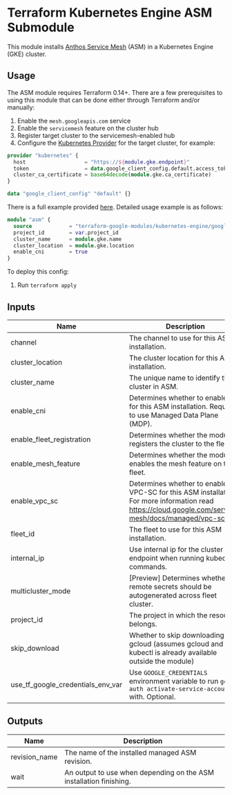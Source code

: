 # Terraform Kubernetes Engine ASM Submodule

This module installs [Anthos Service Mesh](https://cloud.google.com/service-mesh/docs) (ASM) in a Kubernetes Engine (GKE) cluster.

## Usage

 The ASM module requires Terraform 0.14+. There are a few prerequisites to using this module that can be done either through Terraform and/or manually:

1. Enable the `mesh.googleapis.com` service
1. Enable the `servicemesh` feature on the cluster hub
1. Register target cluster to the servicemesh-enabled hub
1. Configure the [Kubernetes Provider](https://registry.terraform.io/providers/hashicorp/kubernetes/latest/docs) for the target cluster, for example:

```tf
provider "kubernetes" {
  host                   = "https://${module.gke.endpoint}"
  token                  = data.google_client_config.default.access_token
  cluster_ca_certificate = base64decode(module.gke.ca_certificate)
}

data "google_client_config" "default" {}
```

There is a full example provided [here](../../examples/simple_zonal_with_asm). Detailed usage example is as follows:

```tf
module "asm" {
  source            = "terraform-google-modules/kubernetes-engine/google//modules/asm"
  project_id        = var.project_id
  cluster_name      = module.gke.name
  cluster_location  = module.gke.location
  enable_cni        = true
}
```

To deploy this config:

1. Run `terraform apply`

 <!-- BEGINNING OF PRE-COMMIT-TERRAFORM DOCS HOOK -->
## Inputs

| Name | Description | Type | Default | Required |
|------|-------------|------|---------|:--------:|
| channel | The channel to use for this ASM installation. | `string` | `""` | no |
| cluster\_location | The cluster location for this ASM installation. | `string` | n/a | yes |
| cluster\_name | The unique name to identify the cluster in ASM. | `string` | n/a | yes |
| enable\_cni | Determines whether to enable CNI for this ASM installation. Required to use Managed Data Plane (MDP). | `bool` | `false` | no |
| enable\_fleet\_registration | Determines whether the module registers the cluster to the fleet. | `bool` | `false` | no |
| enable\_mesh\_feature | Determines whether the module enables the mesh feature on the fleet. | `bool` | `false` | no |
| enable\_vpc\_sc | Determines whether to enable VPC-SC for this ASM installation. For more information read https://cloud.google.com/service-mesh/docs/managed/vpc-sc | `bool` | `false` | no |
| fleet\_id | The fleet to use for this ASM installation. | `string` | `""` | no |
| internal\_ip | Use internal ip for the cluster endpoint when running kubectl commands. | `bool` | `false` | no |
| multicluster\_mode | [Preview] Determines whether remote secrets should be autogenerated across fleet cluster. | `string` | `"manual"` | no |
| project\_id | The project in which the resource belongs. | `string` | n/a | yes |
| skip\_download | Whether to skip downloading gcloud (assumes gcloud and kubectl is already available outside the module) | `bool` | `true` | no |
| use\_tf\_google\_credentials\_env\_var | Use `GOOGLE_CREDENTIALS` environment variable to run `gcloud auth activate-service-account` with. Optional. | `bool` | `false` | no |

## Outputs

| Name | Description |
|------|-------------|
| revision\_name | The name of the installed managed ASM revision. |
| wait | An output to use when depending on the ASM installation finishing. |

<!-- END OF PRE-COMMIT-TERRAFORM DOCS HOOK -->
